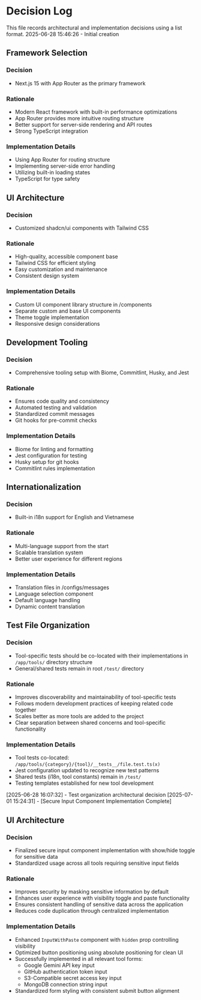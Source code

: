 # Decision Log

This file records architectural and implementation decisions using a list format.
2025-06-28 15:46:26 - Initial creation

## Framework Selection
### Decision
* Next.js 15 with App Router as the primary framework

### Rationale
* Modern React framework with built-in performance optimizations
* App Router provides more intuitive routing structure
* Better support for server-side rendering and API routes
* Strong TypeScript integration

### Implementation Details
* Using App Router for routing structure
* Implementing server-side error handling
* Utilizing built-in loading states
* TypeScript for type safety

## UI Architecture
### Decision
* Customized shadcn/ui components with Tailwind CSS

### Rationale
* High-quality, accessible component base
* Tailwind CSS for efficient styling
* Easy customization and maintenance
* Consistent design system

### Implementation Details
* Custom UI component library structure in /components
* Separate custom and base UI components
* Theme toggle implementation
* Responsive design considerations

## Development Tooling
### Decision
* Comprehensive tooling setup with Biome, Commitlint, Husky, and Jest

### Rationale
* Ensures code quality and consistency
* Automated testing and validation
* Standardized commit messages
* Git hooks for pre-commit checks

### Implementation Details
* Biome for linting and formatting
* Jest configuration for testing
* Husky setup for git hooks
* Commitlint rules implementation

## Internationalization
### Decision
* Built-in i18n support for English and Vietnamese

### Rationale
* Multi-language support from the start
* Scalable translation system
* Better user experience for different regions

### Implementation Details
* Translation files in /configs/messages
* Language selection component
* Default language handling
* Dynamic content translation

## Test File Organization
### Decision
* Tool-specific tests should be co-located with their implementations in `/app/tools/` directory structure
* General/shared tests remain in root `/test/` directory

### Rationale
* Improves discoverability and maintainability of tool-specific tests
* Follows modern development practices of keeping related code together
* Scales better as more tools are added to the project
* Clear separation between shared concerns and tool-specific functionality

### Implementation Details
* Tool tests co-located: `/app/tools/{category}/{tool}/__tests__/file.test.ts(x)`
* Jest configuration updated to recognize new test patterns
* Shared tests (i18n, tool constants) remain in `/test/`
* Testing templates established for new tool development

[2025-06-28 16:07:32] - Test organization architectural decision
[2025-07-01 15:24:31] - [Secure Input Component Implementation Complete]
## UI Architecture
### Decision
* Finalized secure input component implementation with show/hide toggle for sensitive data
* Standardized usage across all tools requiring sensitive input fields

### Rationale
* Improves security by masking sensitive information by default
* Enhances user experience with visibility toggle and paste functionality
* Ensures consistent handling of sensitive data across the application
* Reduces code duplication through centralized implementation

### Implementation Details
* Enhanced `InputWithPaste` component with `hidden` prop controlling visibility
* Optimized button positioning using absolute positioning for clean UI
* Successfully implemented in all relevant tool forms:
  - Google Gemini API key input
  - GitHub authentication token input
  - S3-Compatible secret access key input
  - MongoDB connection string input
* Standardized form styling with consistent submit button alignment